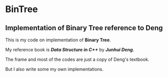 # BinTree
Implementation of Binary Tree reference to Deng
---
This is my code on implementation of **Binary Tree**.

My reference book is ***Data Structure in C++*** by ***Junhui Deng***.

The frame and most of the codes are just a copy of Deng's textbook.

But I also write some my own implementations.
